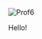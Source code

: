 ![Prof6](https://github.com/portfolioRM/portfolioRM/assets/164821000/283487aa-4d04-4fb4-8ce7-8869ee80d911)

Hello!
